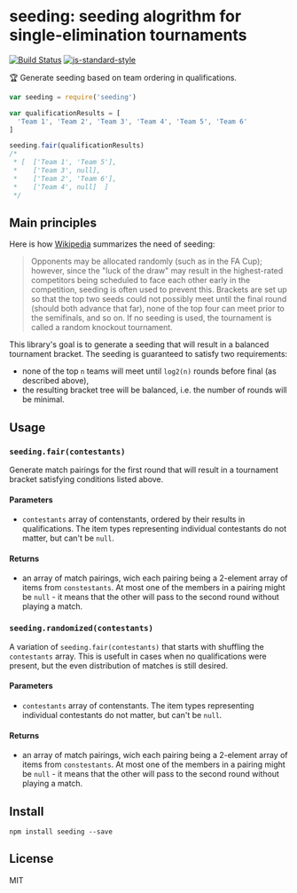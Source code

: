 # seeding: seeding alogrithm for single-elimination tournaments
[![Build Status](https://travis-ci.org/Goldob/seeding.svg?branch=master)](https://travis-ci.org/Goldob/hh-mm-ss)
[![js-standard-style](https://img.shields.io/badge/code%20style-standard-brightgreen.svg)](http://standardjs.com/)

:trophy: Generate seeding based on team ordering in qualifications.

```js
var seeding = require('seeding')

var qualificationResults = [
  'Team 1', 'Team 2', 'Team 3', 'Team 4', 'Team 5', 'Team 6'
]

seeding.fair(qualificationResults)
/*
 * [  ['Team 1', 'Team 5'],
 *    ['Team 3', null],
 *    ['Team 2', 'Team 6'],
 *    ['Team 4', null]  ]
 */
```

## Main principles

Here is how  [Wikipedia](https://en.wikipedia.org/wiki/Single-elimination_tournament#Seeding) summarizes the need of seeding:
> Opponents may be allocated randomly (such as in the FA Cup); however, since the "luck of the draw" may result in the highest-rated competitors being scheduled to face each other early in the competition, seeding is often used to prevent this. Brackets are set up so that the top two seeds could not possibly meet until the final round (should both advance that far), none of the top four can meet prior to the semifinals, and so on. If no seeding is used, the tournament is called a random knockout tournament.

This library's goal is to generate a seeding that will result in a balanced tournament bracket. The seeding is guaranteed to satisfy two requirements:

* none of the top `n` teams will meet until `log2(n)` rounds before final (as described above),
* the resulting bracket tree will be balanced, i.e. the number of rounds will be minimal.

## Usage

### `seeding.fair(contestants)`

Generate match pairings for the first round that will result in a tournament bracket satisfying conditions listed above.

#### Parameters

* `contestants` array of contenstants, ordered by their results in qualifications. The item types representing individual contestants do not matter, but can't be `null`.

#### Returns

* an array of match pairings, wich each pairing being a 2-element array of items from `constestants`. At most one of the members in a pairing might be `null` - it means that the other will pass to the second round without playing a match.

### `seeding.randomized(contestants)`

A variation of `seeding.fair(contestants)` that starts with shuffling the `contestants` array. This is usefult in cases when no qualifications were present, but the even distribution of matches is still desired.

#### Parameters

* `contestants` array of contenstants. The item types representing individual contestants do not matter, but can't be `null`.

#### Returns

* an array of match pairings, wich each pairing being a 2-element array of items from `constestants`. At most one of the members in a pairing might be `null` - it means that the other will pass to the second round without playing a match.

## Install

`npm install seeding --save`

## License

MIT
